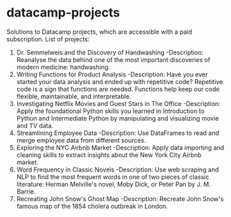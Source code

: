 # datacamp-projects
Solutions to Datacamp projects, which are accessible with a paid subscription.
List of projects:
1. Dr. Semmelweis and the Discovery of Handwashing
  -Description: Reanalyse the data behind one of the most important discoveries of modern medicine: handwashing.
2. Writing Functions for Product Analysis
  -Description: Have you ever started your data analysis and ended up with repetitive code? Repetitive code is a sign that functions are needed. Functions help keep our code flexible, maintainable, and interpretable.
3. Investigating Netflix Movies and Guest Stars in The Office
  -Description: Apply the foundational Python skills you learned in Introduction to Python and Intermediate Python by manipulating and visualizing movie and TV data.
4. Streamlining Employee Data
  -Description: Use DataFrames to read and merge employee data from different sources.
5. Exploring the NYC Airbnb Market
  -Description: Apply data importing and cleaning skills to extract insights about the New York City Airbnb market.
6. Word Frequency in Classic Novels
  -Description: Use web scraping and NLP to find the most frequent words in one of two pieces of classic literature: Herman Melville's novel, Moby Dick, or Peter Pan by J. M. Barrie.
7. Recreating John Snow's Ghost Map
  -Description: Recreate John Snow's famous map of the 1854 cholera outbreak in London.
